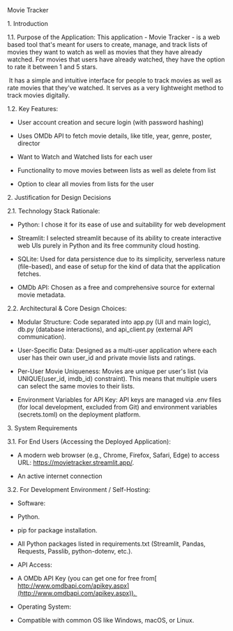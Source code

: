 Movie Tracker

1\. Introduction

1.1. Purpose of the Application: This application - Movie Tracker - is a web based tool that's meant for users to create, manage, and track lists of movies they want to watch as well as movies that they have already watched. For movies that users have already watched, they have the option to rate it between 1 and 5 stars.

 It has a simple and intuitive interface for people to track movies as well as rate movies that they've watched. It serves as a very lightweight method to track movies digitally.

1.2. Key Features: 

-   User account creation and secure login (with password hashing)

-   Uses OMDb API to fetch movie details, like title, year, genre, poster, director

-   Want to Watch and Watched lists for each user

-   Functionality to move movies between lists as well as delete from list

-   Option to clear all movies from lists for the user

2\. Justification for Design Decisions 

2.1. Technology Stack Rationale: 

-   Python: I chose it for its ease of use and suitability for web development

-   Streamlit: I selected streamlit because of its ability to create interactive web UIs purely in Python and its free community cloud hosting.

-   SQLite: Used for data persistence due to its simplicity, serverless nature (file-based), and ease of setup for the kind of data that the application fetches.

-   OMDb API: Chosen as a free and comprehensive source for external movie metadata.

2.2. Architectural & Core Design Choices: 

-   Modular Structure: Code separated into app.py (UI and main logic), db.py (database interactions), and api_client.py (external API communication).

-   User-Specific Data: Designed as a multi-user application where each user has their own user_id and private movie lists and ratings.

-   Per-User Movie Uniqueness: Movies are unique per user's list (via UNIQUE(user_id, imdb_id) constraint). This means that multiple users can select the same movies to their lists.

-   Environment Variables for API Key: API keys are managed via .env files (for local development, excluded from Git) and environment variables (secrets.toml) on the deployment platform.

3\. System Requirements

3.1. For End Users (Accessing the Deployed Application):

-   A modern web browser (e.g., Chrome, Firefox, Safari, Edge) to access URL: https://movietracker.streamlit.app/.

-   An active internet connection 

3.2. For Development Environment / Self-Hosting: 

-   Software: 

-   Python. 

-   pip for package installation.

-   All Python packages listed in requirements.txt (Streamlit, Pandas, Requests, Passlib, python-dotenv, etc.).

-   API Access: 

-   A OMDb API Key (you can get one for free from[  http://www.omdbapi.com/apikey.aspx](http://www.omdbapi.com/apikey.aspx)). 

-   Operating System: 

-   Compatible with common OS like Windows, macOS, or Linux.